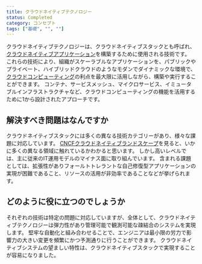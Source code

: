 ```yaml
---
title: クラウドネイティブテクノロジー
status: Completed
category: コンセプト
tags: ["基礎", "", ""]
---
```


クラウドネイティブテクノロジーは、クラウドネイティブスタックとも呼ばれ、[クラウドネイティブアプリケーション](/ja/cloud-native-apps/)を構築するために使用される技術です。
これらの技術により、組織がスケーラブルなアプリケーションを、パブリックやプライベート、ハイブリッドクラウドのようなモダンでダイナミックな環境で、[クラウドコンピューティング](/ja/cloud-computing/)の利点を最大限に活用しながら、構築や実行することができます。
コンテナ、サービスメッシュ、マイクロサービス、イミュータブルインフラストラクチャなど、クラウドコンピューティングの機能を活用するために1から設計されたアプローチです。

## 解決すべき問題はなんですか

クラウドネイティブスタックには多くの異なる技術カテゴリーがあり、様々な課題に対応しています。
[CNCFクラウドネイティブランドスケープ](https://landscape.cncf.io/)を見ると、いかに多くの異なる領域に触れているかわかると思います。
しかし高いレベルでは、主に従来のIT運用モデルのマイナス面に取り組んでいます。
含まれる課題としては、拡張性がありフォールトトレラントな自己修復型アプリケーションの実現が困難であること、リソースの活用が非効率であることなどが挙げられます。

## どのように役に立つのでしょうか

それぞれの技術は特定の問題に対応していますが、全体として、クラウドネイティブテクノロジーは弾力性があり管理可能で観測可能な疎結合のシステムを実現します。
堅牢な自動化と組み合わせることで、エンジニアは最小限の労力で影響力の大きい変更を頻繁にかつ予測通りに行うことができます。
クラウドネイティブシステムの望ましい特性は、クラウドネイティブスタックで実現することが容易になりました。
